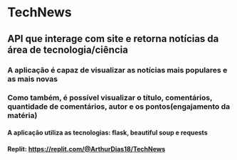 # TechNews
## API que interage com site e retorna notícias da área de tecnologia/ciência
### A aplicação é capaz de visualizar as notícias mais populares e as mais novas
### Como também, é possível visualizar o título, comentários, quantidade de comentários, autor e os pontos(engajamento da matéria)
#### A aplicação utiliza as tecnologias: flask, beautiful soup e requests
#### Replit: https://replit.com/@ArthurDias18/TechNews
